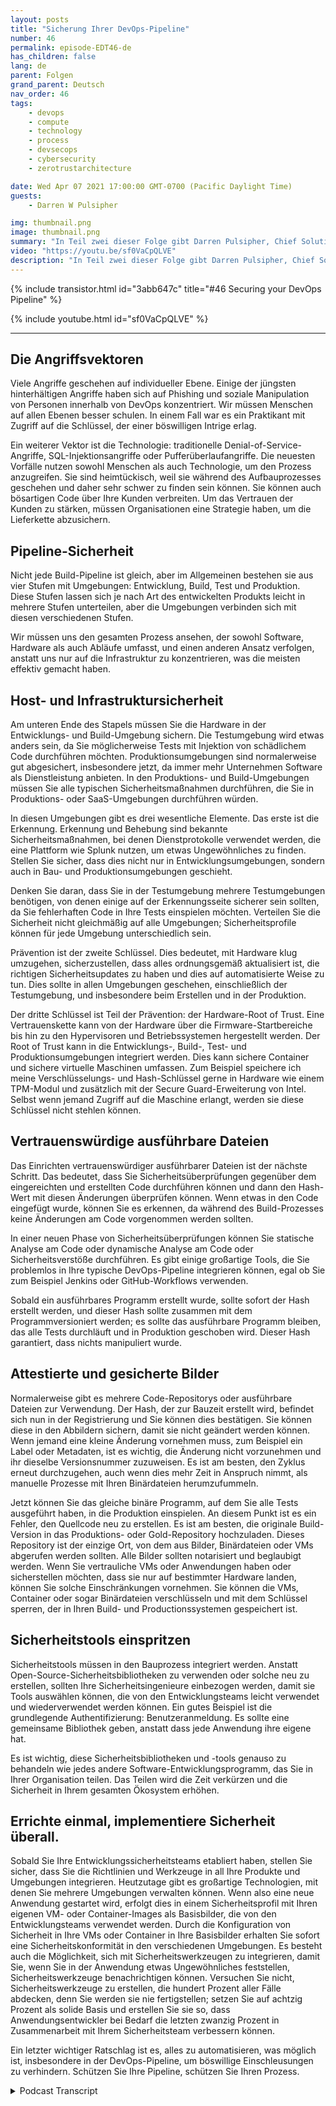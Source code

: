```yaml
---
layout: posts
title: "Sicherung Ihrer DevOps-Pipeline"
number: 46
permalink: episode-EDT46-de
has_children: false
lang: de
parent: Folgen
grand_parent: Deutsch
nav_order: 46
tags:
    - devops
    - compute
    - technology
    - process
    - devsecops
    - cybersecurity
    - zerotrustarchitecture

date: Wed Apr 07 2021 17:00:00 GMT-0700 (Pacific Daylight Time)
guests:
    - Darren W Pulsipher

img: thumbnail.png
image: thumbnail.png
summary: "In Teil zwei dieser Folge gibt Darren Pulsipher, Chief Solution Architect bei Intel, praktische Tipps zum Sichern jeder Phase der DevOps-Pipeline, einschließlich dem Schutz von Hardware- und Software-Stacks mit Hardware-Root-of-Trust, Sicherheitsscans, authentifizierten und verschlüsselten Containern/VMs und mehr."
video: "https://youtu.be/sf0VaCpQLVE"
description: "In Teil zwei dieser Folge gibt Darren Pulsipher, Chief Solution Architect bei Intel, praktische Tipps zum Sichern jeder Phase der DevOps-Pipeline, einschließlich dem Schutz von Hardware- und Software-Stacks mit Hardware-Root-of-Trust, Sicherheitsscans, authentifizierten und verschlüsselten Containern/VMs und mehr."
---
```


<div>
{% include transistor.html id="3abb647c" title="#46 Securing your DevOps Pipeline" %}

{% include youtube.html id="sf0VaCpQLVE" %}
</div>

---

## Die Angriffsvektoren

Viele Angriffe geschehen auf individueller Ebene. Einige der jüngsten hinterhältigen Angriffe haben sich auf Phishing und soziale Manipulation von Personen innerhalb von DevOps konzentriert. Wir müssen Menschen auf allen Ebenen besser schulen. In einem Fall war es ein Praktikant mit Zugriff auf die Schlüssel, der einer böswilligen Intrige erlag.

Ein weiterer Vektor ist die Technologie: traditionelle Denial-of-Service-Angriffe, SQL-Injektionsangriffe oder Pufferüberlaufangriffe. Die neuesten Vorfälle nutzen sowohl Menschen als auch Technologie, um den Prozess anzugreifen. Sie sind heimtückisch, weil sie während des Aufbauprozesses geschehen und daher sehr schwer zu finden sein können. Sie können auch bösartigen Code über Ihre Kunden verbreiten. Um das Vertrauen der Kunden zu stärken, müssen Organisationen eine Strategie haben, um die Lieferkette abzusichern.

## Pipeline-Sicherheit

Nicht jede Build-Pipeline ist gleich, aber im Allgemeinen bestehen sie aus vier Stufen mit Umgebungen: Entwicklung, Build, Test und Produktion. Diese Stufen lassen sich je nach Art des entwickelten Produkts leicht in mehrere Stufen unterteilen, aber die Umgebungen verbinden sich mit diesen verschiedenen Stufen.

Wir müssen uns den gesamten Prozess ansehen, der sowohl Software, Hardware als auch Abläufe umfasst, und einen anderen Ansatz verfolgen, anstatt uns nur auf die Infrastruktur zu konzentrieren, was die meisten effektiv gemacht haben.

## Host- und Infrastruktursicherheit

Am unteren Ende des Stapels müssen Sie die Hardware in der Entwicklungs- und Build-Umgebung sichern. Die Testumgebung wird etwas anders sein, da Sie möglicherweise Tests mit Injektion von schädlichem Code durchführen möchten. Produktionsumgebungen sind normalerweise gut abgesichert, insbesondere jetzt, da immer mehr Unternehmen Software als Dienstleistung anbieten. In den Produktions- und Build-Umgebungen müssen Sie alle typischen Sicherheitsmaßnahmen durchführen, die Sie in Produktions- oder SaaS-Umgebungen durchführen würden.

In diesen Umgebungen gibt es drei wesentliche Elemente. Das erste ist die Erkennung. Erkennung und Behebung sind bekannte Sicherheitsmaßnahmen, bei denen Dienstprotokolle verwendet werden, die eine Plattform wie Splunk nutzen, um etwas Ungewöhnliches zu finden. Stellen Sie sicher, dass dies nicht nur in Entwicklungsumgebungen, sondern auch in Bau- und Produktionsumgebungen geschieht.

Denken Sie daran, dass Sie in der Testumgebung mehrere Testumgebungen benötigen, von denen einige auf der Erkennungsseite sicherer sein sollten, da Sie fehlerhaften Code in Ihre Tests einspielen möchten. Verteilen Sie die Sicherheit nicht gleichmäßig auf alle Umgebungen; Sicherheitsprofile können für jede Umgebung unterschiedlich sein.

Prävention ist der zweite Schlüssel. Dies bedeutet, mit Hardware klug umzugehen, sicherzustellen, dass alles ordnungsgemäß aktualisiert ist, die richtigen Sicherheitsupdates zu haben und dies auf automatisierte Weise zu tun. Dies sollte in allen Umgebungen geschehen, einschließlich der Testumgebung, und insbesondere beim Erstellen und in der Produktion.

Der dritte Schlüssel ist Teil der Prävention: der Hardware-Root of Trust. Eine Vertrauenskette kann von der Hardware über die Firmware-Startbereiche bis hin zu den Hypervisoren und Betriebssystemen hergestellt werden. Der Root of Trust kann in die Entwicklungs-, Build-, Test- und Produktionsumgebungen integriert werden. Dies kann sichere Container und sichere virtuelle Maschinen umfassen. Zum Beispiel speichere ich meine Verschlüsselungs- und Hash-Schlüssel gerne in Hardware wie einem TPM-Modul und zusätzlich mit der Secure Guard-Erweiterung von Intel. Selbst wenn jemand Zugriff auf die Maschine erlangt, werden sie diese Schlüssel nicht stehlen können.

## Vertrauenswürdige ausführbare Dateien

Das Einrichten vertrauenswürdiger ausführbarer Dateien ist der nächste Schritt. Das bedeutet, dass Sie Sicherheitsüberprüfungen gegenüber dem eingereichten und erstellten Code durchführen können und dann den Hash-Wert mit diesen Änderungen überprüfen können. Wenn etwas in den Code eingefügt wurde, können Sie es erkennen, da während des Build-Prozesses keine Änderungen am Code vorgenommen werden sollten.

In einer neuen Phase von Sicherheitsüberprüfungen können Sie statische Analyse am Code oder dynamische Analyse am Code oder Sicherheitsverstöße durchführen. Es gibt einige großartige Tools, die Sie problemlos in Ihre typische DevOps-Pipeline integrieren können, egal ob Sie zum Beispiel Jenkins oder GitHub-Workflows verwenden.

Sobald ein ausführbares Programm erstellt wurde, sollte sofort der Hash erstellt werden, und dieser Hash sollte zusammen mit dem Programmversioniert werden; es sollte das ausführbare Programm bleiben, das alle Tests durchläuft und in Produktion geschoben wird. Dieser Hash garantiert, dass nichts manipuliert wurde.

## Attestierte und gesicherte Bilder

Normalerweise gibt es mehrere Code-Repositorys oder ausführbare Dateien zur Verwendung. Der Hash, der zur Bauzeit erstellt wird, befindet sich nun in der Registrierung und Sie können dies bestätigen. Sie können diese in den Abbildern sichern, damit sie nicht geändert werden können. Wenn jemand eine kleine Änderung vornehmen muss, zum Beispiel ein Label oder Metadaten, ist es wichtig, die Änderung nicht vorzunehmen und ihr dieselbe Versionsnummer zuzuweisen. Es ist am besten, den Zyklus erneut durchzugehen, auch wenn dies mehr Zeit in Anspruch nimmt, als manuelle Prozesse mit Ihren Binärdateien herumzufummeln.

Jetzt können Sie das gleiche binäre Programm, auf dem Sie alle Tests ausgeführt haben, in die Produktion einspielen. An diesem Punkt ist es ein Fehler, den Quellcode neu zu erstellen. Es ist am besten, die originale Build-Version in das Produktions- oder Gold-Repository hochzuladen. Dieses Repository ist der einzige Ort, von dem aus Bilder, Binärdateien oder VMs abgerufen werden sollten. Alle Bilder sollten notarisiert und beglaubigt werden. Wenn Sie vertrauliche VMs oder Anwendungen haben oder sicherstellen möchten, dass sie nur auf bestimmter Hardware landen, können Sie solche Einschränkungen vornehmen. Sie können die VMs, Container oder sogar Binärdateien verschlüsseln und mit dem Schlüssel sperren, der in Ihren Build- und Productionssystemen gespeichert ist.

## Sicherheitstools einspritzen

Sicherheitstools müssen in den Bauprozess integriert werden. Anstatt Open-Source-Sicherheitsbibliotheken zu verwenden oder solche neu zu erstellen, sollten Ihre Sicherheitsingenieure einbezogen werden, damit sie Tools auswählen können, die von den Entwicklungsteams leicht verwendet und wiederverwendet werden können. Ein gutes Beispiel ist die grundlegende Authentifizierung: Benutzeranmeldung. Es sollte eine gemeinsame Bibliothek geben, anstatt dass jede Anwendung ihre eigene hat.

Es ist wichtig, diese Sicherheitsbibliotheken und -tools genauso zu behandeln wie jedes andere Software-Entwicklungsprogramm, das Sie in Ihrer Organisation teilen. Das Teilen wird die Zeit verkürzen und die Sicherheit in Ihrem gesamten Ökosystem erhöhen.

## Errichte einmal, implementiere Sicherheit überall.

Sobald Sie Ihre Entwicklungssicherheitsteams etabliert haben, stellen Sie sicher, dass Sie die Richtlinien und Werkzeuge in all Ihre Produkte und Umgebungen integrieren. Heutzutage gibt es großartige Technologien, mit denen Sie mehrere Umgebungen verwalten können. Wenn also eine neue Anwendung gestartet wird, erfolgt dies in einem Sicherheitsprofil mit Ihren eigenen VM- oder Container-Images als Basisbilder, die von den Entwicklungsteams verwendet werden. Durch die Konfiguration von Sicherheit in Ihre VMs oder Container in Ihre Basisbilder erhalten Sie sofort eine Sicherheitskonformität in den verschiedenen Umgebungen. Es besteht auch die Möglichkeit, sich mit Sicherheitswerkzeugen zu integrieren, damit Sie, wenn Sie in der Anwendung etwas Ungewöhnliches feststellen, Sicherheitswerkzeuge benachrichtigen können. Versuchen Sie nicht, Sicherheitswerkzeuge zu erstellen, die hundert Prozent aller Fälle abdecken, denn Sie werden sie nie fertigstellen; setzen Sie auf achtzig Prozent als solide Basis und erstellen Sie sie so, dass Anwendungsentwickler bei Bedarf die letzten zwanzig Prozent in Zusammenarbeit mit Ihrem Sicherheitsteam verbessern können.

Ein letzter wichtiger Ratschlag ist es, alles zu automatisieren, was möglich ist, insbesondere in der DevOps-Pipeline, um böswillige Einschleusungen zu verhindern. Schützen Sie Ihre Pipeline, schützen Sie Ihren Prozess.



<details>
<summary> Podcast Transcript </summary>

<p></p>

</details>
